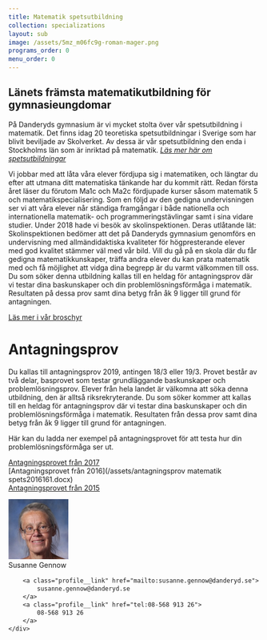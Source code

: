 ```yaml
---
title: Matematik spetsutbildning
collection: specializations
layout: sub
image: /assets/5mz_m06fc9g-roman-mager.png
programs_order: 0
menu_order: 0
---
```


## Länets främsta matematikutbildning för gymnasieungdomar

På Danderyds gymnasium är vi mycket stolta över vår spetsutbildning i matematik. Det finns idag 20 teoretiska spetsutbildningar i Sverige som har blivit beviljade av Skolverket. Av dessa är vår spetsutbildning den enda i Stockholms län som är inriktad på matematik. [<i>Läs mer här om spetsutbildningar</i>](http://www.spetsutbildningar.se/index.php/#start)

Vi jobbar med att låta våra elever fördjupa sig i matematiken, och längtar du efter att utmana ditt matematiska tänkande har du kommit rätt. Redan första året läser du förutom Ma1c och Ma2c fördjupade kurser såsom matematik 5 och matematikspecialisering. 
Som en följd av den gedigna undervisningen ser vi att våra elever når ständiga framgångar i både nationella och internationella matematik- och programmeringstävlingar samt i sina vidare studier. 
Under 2018 hade vi besök av skolinspektionen. Deras utlåtande lät: Skolinspektionen bedömer att det på Danderyds gymnasium genomförs en undervisning med allmändidaktiska kvaliteter för högpresterande elever med god kvalitet stämmer väl med vår bild. 
Vill du gå på en skola där du får gedigna matematikkunskaper, träffa andra elever du kan prata matematik med och få möjlighet att vidga dina begrepp är du varmt välkommen till oss.
Du som söker denna utbildning kallas till en heldag för antagningsprov där vi testar dina baskunskaper och din problemlösningsförmåga i matematik. Resultaten på dessa prov samt dina betyg från åk 9 ligger till grund för antagningen.

[Läs mer i vår broschyr](/assets/BroschyrMaspets.2018-2019.pdf)

# Antagningsprov

Du kallas till antagningsprov 2019, antingen 18/3 eller 19/3. Provet består av två delar, basprovet som testar grundläggande baskunskaper och problemlösningsprov. Elever från hela landet är välkomna att söka denna utbildning, den är alltså riksrekryterande. Du som söker kommer att kallas till en heldag för antagningsprov där vi testar dina baskunskaper och din problemlösningsförmåga i matematik. Resultaten från dessa prov samt dina betyg från åk 9 ligger till grund för antagningen. 

Här kan du ladda ner exempel på antagningsprovet för att testa hur din problemlösningsförmåga ser ut.

[Antagningsprovet från 2017](/assets/masint171.docx)
<br>
[Antagningsprovet från 2016](/assets/antagningsprov matematik spets2016161.docx)
<br>
[Antagningsprovet från 2015](/assets/masint151.docx)

<div class="profile">
	<img class="profile__image" src="/assets/SGW.png" alt="Susanne Gennow">
	<div class="profile__info">
		<div class="profile__title">Susanne Gennow</div>

		<a class="profile__link" href="mailto:susanne.gennow@danderyd.se">
			susanne.gennow@danderyd.se
		</a>
		<a class="profile__link" href="tel:08-568 913 26">
			08-568 913 26
		</a>
	</div>
</div>
